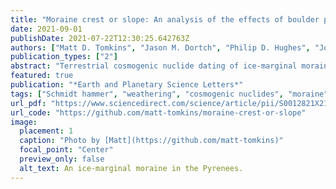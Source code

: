 ```yaml
---
title: "Moraine crest or slope: An analysis of the effects of boulder position on cosmogenic exposure age"
date: 2021-09-01
publishDate: 2021-07-22T12:30:25.642763Z
authors: ["Matt D. Tomkins", "Jason M. Dortch", "Philip D. Hughes", "Jonny J. Huck", "Raimon Pallàs", "Ángel Rodés", "James L. Allard", "Andrew G. Stimson", "Didier Bourlès", "Vincent Rinterknecht", "Vincent Jomelli", "Laura Rodríguez-Rodríguez", "Ramon Copons", "Iestyn D. Barr", "Christopher M. Darvill", "Thomas Bishop"]
publication_types: ["2"]
abstract: "Terrestrial cosmogenic nuclide dating of ice-marginal moraines can provide unique insights into Quaternary glacial history. However, pre- and post-depositional exposure histories of moraine boulders can introduce geologic uncertainty to numerical landform ages. To avoid geologic outliers, boulders are typically selected based on their depositional context and individual characteristics but while these criteria have good qualitative reasoning, many have not been tested quantitatively. Of these, boulder location is critical, as boulders located on moraine crests are prioritised, while those on moraine slopes are typically rejected. This study provides the first quantitative assessment of the relative utility of moraine crest and moraine slope sampling using new and published 10Be and 36Cl ages (n = 19) and Schmidt hammer sampling (SH; n = 635 moraine boulders, ∼19,050 SH R-values) in the northern and southern Pyrenees. These data show that for many of the studied moraines, the spatial distribution of “good” boulders is effectively random, with no consistent clustering on moraine crests, ice-proximal or -distal slopes. In turn, and in contrast to prior work, there is no clear penalty to either moraine crest or moraine slope sampling. Instead, we argue that landform stability exerts a greater influence on exposure age distributions than the characteristics of individual boulders. For the studied landforms, post-depositional stability is strongly influenced by sedimentology, with prolonged degradation of matrix-rich unconsolidated moraines while boulder-rich, matrix-poor moraines stabilised rapidly after deposition. While this pattern is unlikely to hold true in all settings, these data indicate that differences between landforms can be more significant than differences at the intra-landform scale. As ad hoc assessment of landform stability is extremely challenging based on geomorphological evidence alone, preliminary SH sampling, as utilised here, is a useful method to assess the temporal distribution of boulder exposure ages and to prioritise individual boulders for subsequent analysis."
featured: true
publication: "*Earth and Planetary Science Letters*"
tags: ["Schmidt hammer", "weathering", "cosmogenic nuclides", "moraine", "degradation", "geologic uncertainty"]
url_pdf: "https://www.sciencedirect.com/science/article/pii/S0012821X21003472"
url_code: "https://github.com/matt-tomkins/moraine-crest-or-slope"
image:
  placement: 1
  caption: "Photo by [Matt](https://github.com/matt-tomkins)"
  focal_point: "Center"
  preview_only: false
  alt_text: An ice-marginal moraine in the Pyrenees.
---
```



